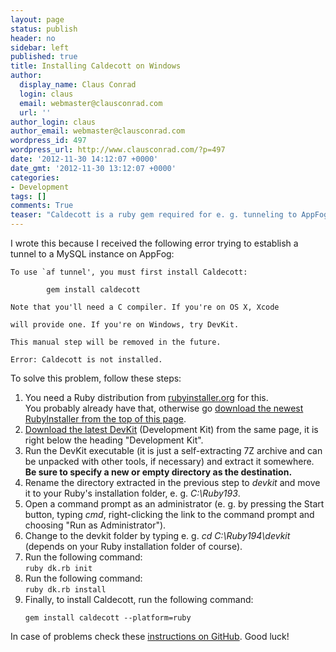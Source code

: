 ```yaml
---
layout: page
status: publish
header: no
sidebar: left
published: true
title: Installing Caldecott on Windows
author:
  display_name: Claus Conrad
  login: claus
  email: webmaster@clausconrad.com
  url: ''
author_login: claus
author_email: webmaster@clausconrad.com
wordpress_id: 497
wordpress_url: http://www.clausconrad.com/?p=497
date: '2012-11-30 14:12:07 +0000'
date_gmt: '2012-11-30 13:12:07 +0000'
categories:
- Development
tags: []
comments: True
teaser: "Caldecott is a ruby gem required for e. g. tunneling to AppFog services. This short writeup explains how to get it running on Windows."
---
```

I wrote this because I received the following error trying to establish a tunnel to a MySQL instance on AppFog:

```
To use `af tunnel', you must first install Caldecott:

        gem install caldecott

Note that you'll need a C compiler. If you're on OS X, Xcode  

will provide one. If you're on Windows, try DevKit.

This manual step will be removed in the future.

Error: Caldecott is not installed.
```

To solve this problem, follow these steps:

1.  You need a Ruby distribution from [rubyinstaller.org](http://rubyinstaller.org/) for this.  
    You probably already have that, otherwise go [download the newest RubyInstaller from the top of this page](http://rubyinstaller.org/downloads).
2.  [Download the latest DevKit](http://rubyinstaller.org/downloads) (Development Kit) from the same page, it is right below the heading "Development Kit".
3.  Run the DevKit executable (it is just a self-extracting 7Z archive and can be unpacked with other tools, if necessary) and extract it somewhere. **Be sure to specify a new or empty directory as the destination.**
4.  Rename the directory extracted in the previous step to _devkit_ and move it to your Ruby's installation folder, e. g. _C:\Ruby193_.
5.  Open a command prompt as an administrator (e. g. by pressing the Start button, typing _cmd_, right-clicking the link to the command prompt and choosing "Run as Administrator").
6.  Change to the devkit folder by typing e. g. _cd C:\Ruby194\devkit_ (depends on your Ruby installation folder of course).
7.  Run the following command:  
    `ruby dk.rb init`
8.  Run the following command:  
    `ruby dk.rb install`
9.  Finally, to install Caldecott, run the following command:
    ```
    gem install caldecott --platform=ruby
    ```

In case of problems check these [instructions on GitHub](https://github.com/oneclick/rubyinstaller/wiki/Development-Kit). Good luck!
